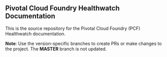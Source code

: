 ## Pivotal Cloud Foundry Healthwatch Documentation

This is the source repository for the Pivotal Cloud Foundry (PCF) Healthwatch documentation.

**Note**: Use the version-specific branches to create PRs or make changes to the project. The **MASTER** branch is not updated.
